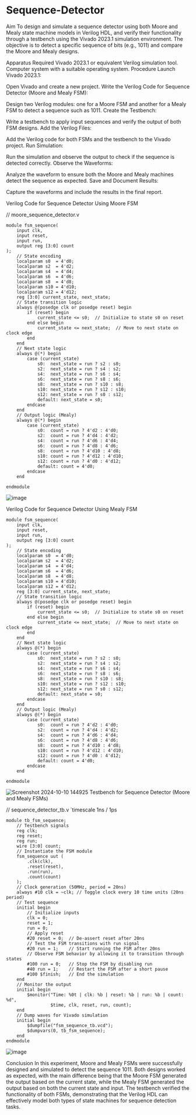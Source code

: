 # Sequence-Detector
Aim
To design and simulate a sequence detector using both Moore and Mealy state machine models in Verilog HDL, and verify their functionality through a testbench using the Vivado 2023.1 simulation environment. The objective is to detect a specific sequence of bits (e.g., 1011) and compare the Moore and Mealy designs.

Apparatus Required
Vivado 2023.1 or equivalent Verilog simulation tool.
Computer system with a suitable operating system.
Procedure
Launch Vivado 2023.1:

Open Vivado and create a new project.
Write the Verilog Code for Sequence Detector (Moore and Mealy FSM):

Design two Verilog modules: one for a Moore FSM and another for a Mealy FSM to detect a sequence such as 1011.
Create the Testbench:

Write a testbench to apply input sequences and verify the output of both FSM designs.
Add the Verilog Files:

Add the Verilog code for both FSMs and the testbench to the Vivado project.
Run Simulation:

Run the simulation and observe the output to check if the sequence is detected correctly.
Observe the Waveforms:

Analyze the waveform to ensure both the Moore and Mealy machines detect the sequence as expected.
Save and Document Results:

Capture the waveforms and include the results in the final report.

Verilog Code for Sequence Detector Using Moore FSM

// moore_sequence_detector.v
~~~
module fsm_sequence(
    input clk,
    input reset,
    input run,
    output reg [3:0] count
);
    // State encoding
    localparam s0  = 4'd0;
    localparam s2  = 4'd2;
    localparam s4  = 4'd4;
    localparam s6  = 4'd6;
    localparam s8  = 4'd8;
    localparam s10 = 4'd10;
    localparam s12 = 4'd12;
    reg [3:0] current_state, next_state;
    // State transition logic
    always @(posedge clk or posedge reset) begin
        if (reset) begin
            current_state <= s0;  // Initialize to state s0 on reset
        end else begin
            current_state <= next_state;  // Move to next state on clock edge
        end
    end
    // Next state logic
    always @(*) begin
        case (current_state)
            s0:  next_state = run ? s2 : s0;
            s2:  next_state = run ? s4 : s2;
            s4:  next_state = run ? s6 : s4;
            s6:  next_state = run ? s8 : s6;
            s8:  next_state = run ? s10 : s8;
            s10: next_state = run ? s12 : s10;
            s12: next_state = run ? s0 : s12;
            default: next_state = s0;
        endcase
    end
    // Output logic (Mealy)
    always @(*) begin
        case (current_state)
            s0:  count = run ? 4'd2 : 4'd0;
            s2:  count = run ? 4'd4 : 4'd2;
            s4:  count = run ? 4'd6 : 4'd4;
            s6:  count = run ? 4'd8 : 4'd6;
            s8:  count = run ? 4'd10 : 4'd8;
            s10: count = run ? 4'd12 : 4'd10;
            s12: count = run ? 4'd0 : 4'd12;
            default: count = 4'd0;
        endcase
    end

endmodule
~~~
![image](https://github.com/user-attachments/assets/2de5960a-19c6-4d11-a162-492c940e31e0)

Verilog Code for Sequence Detector Using Mealy FSM
~~~
module fsm_sequence(
    input clk,
    input reset,
    input run,
    output reg [3:0] count
);
    // State encoding
    localparam s0  = 4'd0;
    localparam s2  = 4'd2;
    localparam s4  = 4'd4;
    localparam s6  = 4'd6;
    localparam s8  = 4'd8;
    localparam s10 = 4'd10;
    localparam s12 = 4'd12;
    reg [3:0] current_state, next_state;
    // State transition logic
    always @(posedge clk or posedge reset) begin
        if (reset) begin
            current_state <= s0;  // Initialize to state s0 on reset
        end else begin
            current_state <= next_state;  // Move to next state on clock edge
        end
    end
    // Next state logic
    always @(*) begin
        case (current_state)
            s0:  next_state = run ? s2 : s0;
            s2:  next_state = run ? s4 : s2;
            s4:  next_state = run ? s6 : s4;
            s6:  next_state = run ? s8 : s6;
            s8:  next_state = run ? s10 : s8;
            s10: next_state = run ? s12 : s10;
            s12: next_state = run ? s0 : s12;
            default: next_state = s0;
        endcase
    end
    // Output logic (Mealy)
    always @(*) begin
        case (current_state)
            s0:  count = run ? 4'd2 : 4'd0;
            s2:  count = run ? 4'd4 : 4'd2;
            s4:  count = run ? 4'd6 : 4'd4;
            s6:  count = run ? 4'd8 : 4'd6;
            s8:  count = run ? 4'd10 : 4'd8;
            s10: count = run ? 4'd12 : 4'd10;
            s12: count = run ? 4'd0 : 4'd12;
            default: count = 4'd0;
        endcase
    end

endmodule
~~~
![Screenshot 2024-10-10 144925](https://github.com/user-attachments/assets/b439657e-1b19-4801-951f-bf5bdf68a360)
Testbench for Sequence Detector (Moore and Mealy FSMs)

// sequence_detector_tb.v `timescale 1ns / 1ps


~~~
module tb_fsm_sequence;
    // Testbench signals
    reg clk;
    reg reset;
    reg run;
    wire [3:0] count;
    // Instantiate the FSM module
    fsm_sequence uut (
        .clk(clk),
        .reset(reset),
        .run(run),
        .count(count)
    );
    // Clock generation (50MHz, period = 20ns)
    always #10 clk = ~clk; // Toggle clock every 10 time units (20ns period)
    // Test sequence
    initial begin
        // Initialize inputs
        clk = 0;
        reset = 1;
        run = 0;
        // Apply reset
        #20 reset = 0;  // De-assert reset after 20ns
        // Test the FSM transitions with run signal
        #20 run = 1;    // Start running the FSM after 20ns
        // Observe FSM behavior by allowing it to transition through states
        #100 run = 0;   // Stop the FSM by disabling run
        #40 run = 1;    // Restart the FSM after a short pause
        #100 $finish;   // End the simulation
    end
    // Monitor the output
    initial begin
        $monitor("Time: %0t | clk: %b | reset: %b | run: %b | count: %d", 
                 $time, clk, reset, run, count);
    end
    // Dump waves for Vivado simulation
    initial begin
        $dumpfile("fsm_sequence_tb.vcd");
        $dumpvars(0, tb_fsm_sequence);
    end
endmodule
~~~
![image](https://github.com/user-attachments/assets/84b92eb5-93d3-4381-8bf5-0a635eb24a4b)


Conclusion
In this experiment, Moore and Mealy FSMs were successfully designed and simulated to detect the sequence 1011. Both designs worked as expected, with the main difference being that the Moore FSM generated the output based on the current state, while the Mealy FSM generated the output based on both the current state and input. The testbench verified the functionality of both FSMs, demonstrating that the Verilog HDL can effectively model both types of state machines for sequence detection tasks.
